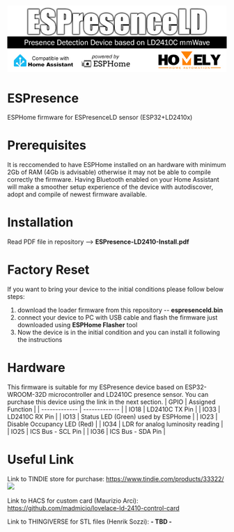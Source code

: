 ![](/images/ESPresenceLD-Logo.jpg)

# ESPresence
ESPHome firmware for ESPresenceLD sensor (ESP32+LD2410x)

# Prerequisites
It is reccomended to have ESPHome installed on an hardware with minimum 2Gb of RAM (4Gb is advisable) otherwise it may not be able to compile correctly the firmware.
Having Bluetooth enabled on your Home Assistant will make a smoother setup experience of the device with autodiscover, adopt and compile of newest firmware available.

# Installation
Read PDF file in repository --> **ESPresence-LD2410-Install.pdf**

# Factory Reset
If you want to bring your device to the initial conditions please follow below steps:
1) download the loader firmware from this repository -- **espresenceld.bin**
2) connect your device to PC with USB cable and flash the firmware just downloaded using **ESPHome Flasher** tool
3) Now the device is in the initial condition and you can install it following the instructions
   
# Hardware
This firmware is suitable for my ESPresence device based on ESP32-WROOM-32D microcontroller and LD2410C presence sensor.
You can purchase this device using the link in the next section. 
| GPIO  | Assigned Function |
| ------------- | ------------- |
| IO18  | LD2410C TX Pin  |
| IO33  | LD2410C RX Pin  |
| IO13  | Status LED (Green) used by ESPHome  |
| IO23  | Disable Occupancy LED (Red)  |
| IO34  | LDR for analog luminosity reading  |
| IO25  | ICS Bus - SCL Pin  |
| IO36  | ICS Bus - SDA Pin  |

# Useful Link
Link to TINDIE store for purchase: https://www.tindie.com/products/33322/
![](https://d2ss6ovg47m0r5.cloudfront.net/badges/tindie-smalls.png)

Link to HACS for custom card (Maurizio Arci): https://github.com/madmicio/lovelace-ld-2410-control-card

Link to THINGIVERSE for STL files (Henrik Sozzi): **- TBD -**
